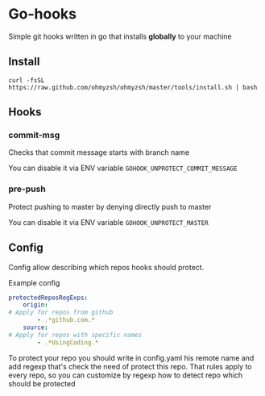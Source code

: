 # Go-hooks

Simple git hooks written in go that installs **globally** to your machine

## Install

```shell
curl -fsSL https://raw.github.com/ohmyzsh/ohmyzsh/master/tools/install.sh | bash
```

## Hooks

### commit-msg

Checks that commit message starts with branch name

You can disable it via ENV variable `GOHOOK_UNPROTECT_COMMIT_MESSAGE`

### pre-push 

Protect pushing to master by denying directly push to master

You can disable it via ENV variable `GOHOOK_UNPROTECT_MASTER`


## Config

Config allow describing which repos hooks should protect.

Example config
```yaml
protectedReposRegExps:
    origin:
# Apply for repos from github
        - .*github.com.*
    source:
# Apply for repos with specific names
        - .*UsingCoding.*
```

To protect your repo you should write in config.yaml his remote name and add regexp that's check the need of protect this repo.
That rules apply to every repo, so you can customize by regexp how to detect repo which should be protected  